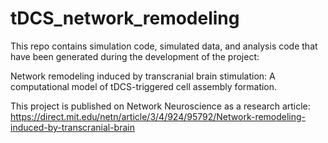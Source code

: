 # tDCS_network_remodeling

This repo contains simulation code, simulated data, and analysis code that have been generated during the development of the project: 

Network remodeling induced by transcranial brain stimulation: A computational model of tDCS-triggered cell assembly formation.

This project is published on Network Neuroscience as a research article: https://direct.mit.edu/netn/article/3/4/924/95792/Network-remodeling-induced-by-transcranial-brain
